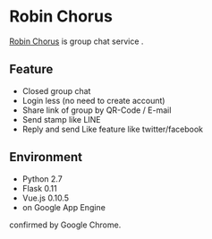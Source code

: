 Robin Chorus
===========

[Robin Chorus](http://robinchorusx.appspot.com/) is group chat service .

## Feature

* Closed group chat
* Login less (no need to create account)
* Share link of group by QR-Code / E-mail
* Send stamp like LINE
* Reply and send Like feature like twitter/facebook


## Environment

* Python 2.7
* Flask 0.11
* Vue.js 0.10.5
* on Google App Engine

confirmed by Google Chrome.
